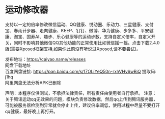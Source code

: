 # 运动修改器

支持以一定的倍率修改微信运动、QQ健康、悦动圈、乐动力、三星健康、支付宝、春雨计步器、走向健康、KEEP、钉钉、微博、华为健康、步多多、平安健康、淘宝、国寿AI、趣步、乐心健康等的运动步数，支持自定义倍率，自定义开关，同时不影响其他微信QQ其他功能的正常使用比如微信摇一摇。点击下载2.4.0版(需要Xposed框架支持,如果你此前没有听说过Xposed,请不要尝试)。

发布地址：https://caiyao.name/releases  
网盘下载地址  
百度网盘链接: https://pan.baidu.com/s/17OLiYeQ50n-rxhVHv6wBiQ 提取码: j1hq  
阿里网盘无法分析APK已删除

声明：本程序仅供测试，不承担法律责任，所有责任由使用者自行承担。
注意：关于腾讯运动qq无效果的问题，模块负责修改数据，然后qq上传到腾讯服务器，可能被服务器检测到异常就会停止上传，建议倍率调低，使用过程中尽量不要打开qq健康，最好晚上再打开。